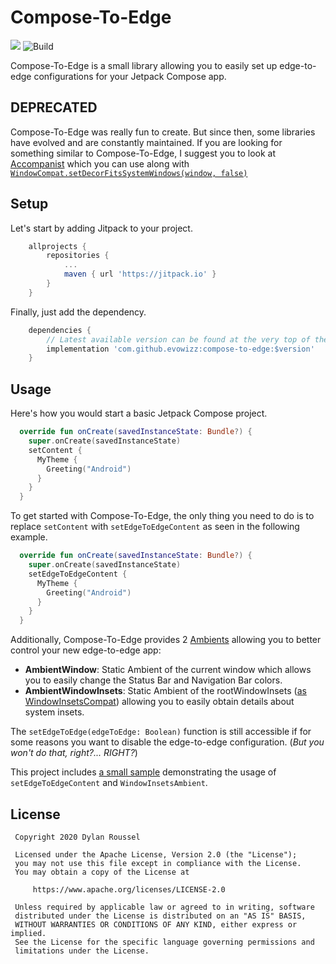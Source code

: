 # Compose-To-Edge

[![](https://jitpack.io/v/evowizz/compose-to-edge.svg)](https://jitpack.io/#evowizz/compose-to-edge) ![Build](https://github.com/evowizz/compose-to-edge/workflows/Build/badge.svg?branch=main)

Compose-To-Edge is a small library allowing you to easily set up edge-to-edge configurations for your Jetpack Compose app.

## DEPRECATED
Compose-To-Edge was really fun to create. But since then, some libraries have evolved and are constantly maintained.
If you are looking for something similar to Compose-To-Edge, I suggest you to look at [Accompanist](https://google.github.io/accompanist/insets/) which you can use along with [`WindowCompat.setDecorFitsSystemWindows(window, false)`](https://developer.android.com/reference/androidx/core/view/WindowCompat#setDecorFitsSystemWindows(android.view.Window,%20boolean))

## Setup
Let's start by adding Jitpack to your project.
```gradle
    allprojects {
	    repositories {
		    ...
		    maven { url 'https://jitpack.io' }
	    }
    }
```
Finally, just add the dependency.
```gradle
    dependencies {
        // Latest available version can be found at the very top of the README file
        implementation 'com.github.evowizz:compose-to-edge:$version'
    }
```

## Usage
Here's how you would start a basic Jetpack Compose project.
```kt
  override fun onCreate(savedInstanceState: Bundle?) {
    super.onCreate(savedInstanceState)
    setContent {
      MyTheme {
        Greeting("Android")
      }
    }
  }
```
To get started with Compose-To-Edge, the only thing you need to do is to replace `setContent` with `setEdgeToEdgeContent` as seen in the following example.
```kt
  override fun onCreate(savedInstanceState: Bundle?) {
    super.onCreate(savedInstanceState)
    setEdgeToEdgeContent {
      MyTheme {
        Greeting("Android")
      }
    }
  }
```


Additionally, Compose-To-Edge provides 2 [Ambients](https://developer.android.com/reference/kotlin/androidx/compose/runtime/Ambient) allowing you to better control your new edge-to-edge app:
* **AmbientWindow**: Static Ambient of the current window which allows you to easily change the Status Bar and Navigation Bar colors.
* **AmbientWindowInsets**: Static Ambient of the rootWindowInsets ([as WindowInsetsCompat](https://developer.android.com/reference/androidx/core/view/WindowInsetsCompat)) allowing you to easily obtain details about system insets.

The `setEdgeToEdge(edgeToEdge: Boolean)` function is still accessible if for some reasons you want to disable the edge-to-edge configuration. (_But you won't do that, right?... RIGHT?_)

This project includes [a small sample](https://github.com/evowizz/compose-to-edge/blob/main/sample/src/main/java/com/evo/composetoedge/sample/MainActivity.kt) demonstrating the usage of `setEdgeToEdgeContent` and `WindowInsetsAmbient`.
## License

```
 Copyright 2020 Dylan Roussel

 Licensed under the Apache License, Version 2.0 (the "License");
 you may not use this file except in compliance with the License.
 You may obtain a copy of the License at

     https://www.apache.org/licenses/LICENSE-2.0

 Unless required by applicable law or agreed to in writing, software
 distributed under the License is distributed on an "AS IS" BASIS,
 WITHOUT WARRANTIES OR CONDITIONS OF ANY KIND, either express or implied.
 See the License for the specific language governing permissions and
 limitations under the License.
```
